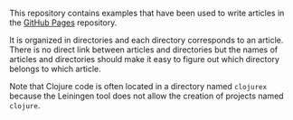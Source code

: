 This repository contains examples that have been used to write articles
in the [GitHub Pages](https://michaelkpfeifer.github.io/) repository.

It is organized in directories and each directory corresponds to an article.
There is no direct link between articles and directories but the names
of articles and directories should make it easy to figure out which directory
belongs to which article.

Note that Clojure code is often located in a directory named
`clojurex` because the Leiningen tool does not allow the creation of
projects named `clojure`.
